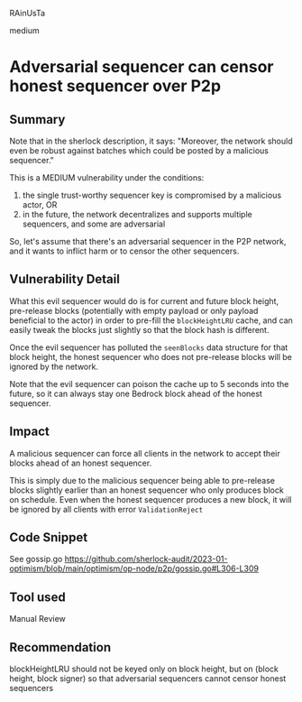 RAinUsTa

medium

# Adversarial sequencer can censor honest sequencer over P2p

## Summary
Note that in the sherlock description, it says:
"Moreover, the network should even be robust against batches which could be posted by a malicious sequencer."

This is a MEDIUM vulnerability under the conditions:
1. the single trust-worthy sequencer key is compromised by a malicious actor, OR
2. in the future, the network decentralizes and supports multiple sequencers, and some are adversarial

So, let's assume that there's an adversarial sequencer in the P2P network, and it wants to inflict harm or to censor the other sequencers.

## Vulnerability Detail

What this evil sequencer would do is for current and future block height, pre-release blocks (potentially with empty payload or only payload beneficial to the actor) in order to pre-fill the `blockHeightLRU` cache, and can easily tweak the blocks just slightly so that the block hash is different.

Once the evil sequencer has polluted the `seenBlocks` data structure for that block height, the honest sequencer
who does not pre-release blocks will be ignored by the network.

Note that the evil sequencer can poison the cache up to 5 seconds into the future, so it can always stay one Bedrock block ahead of the honest sequencer.

## Impact

A malicious sequencer can force all clients in the network to accept their blocks ahead of an honest sequencer.

This is simply due to the malicious sequencer being able to pre-release blocks slightly earlier than an honest sequencer who only produces block on schedule. Even when the honest sequencer produces a new block, it will be ignored by all clients with error `ValidationReject`

## Code Snippet
See gossip.go
https://github.com/sherlock-audit/2023-01-optimism/blob/main/optimism/op-node/p2p/gossip.go#L306-L309

## Tool used
Manual Review

## Recommendation

blockHeightLRU should not be keyed only on block height, but on (block height, block signer) so that adversarial sequencers
cannot censor honest sequencers